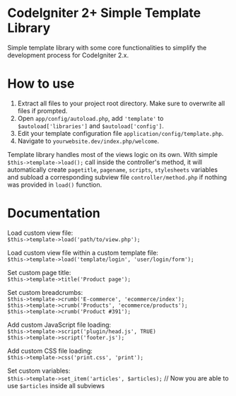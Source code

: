 CodeIgniter 2+ Simple Template Library
===============

Simple template library with some core functionalities to simplify the development process for CodeIgniter 2.x.

How to use
===============
1. Extract all files to your project root directory. Make sure to overwrite all files if prompted.
2. Open `app/config/autoload.php`, add `'template'` to `$autoload['libraries']` and `$autoload['config']`.
2. Edit your template configuration file `application/config/template.php`.
3. Navigate to `yourwebsite.dev/index.php/welcome`.

Template library handles most of the views logic on its own. With simple `$this->template->load();` call inside the controller's method, it will automatically create `pagetitle`, `pagename`, `scripts`, `stylesheets` variables and subload a corresponding subview file `controller/method.php` if nothing was provided in `load()` function.


Documentation
===============

Load custom view file:<br/>
  `$this->template->load('path/to/view.php');`
  
Load custom view file within a custom template file:<br/>
  `$this->template->load('template/login', 'user/login/form');`

Set custom page title:<br/>
  `$this->template->title('Product page');`

Set custom breadcrumbs:<br/>
  `$this->template->crumb('E-commerce', 'ecommerce/index');`<br/>
  `$this->template->crumb('Products', 'ecommerce/products');`<br/>
  `$this->template->crumb('Product #391');`

Add custom JavaScript file loading:<br/>
  `$this->template->script('plugin/head.js', TRUE)`<br/>
  `$this->template->script('footer.js');`

Add custom CSS file loading:<br/>
  `$this->template->css('print.css', 'print');`
  
Set custom variables:<br/>
  `$this->template->set_item('articles', $articles);` // Now you are able to use `$articles` inside all subviews
